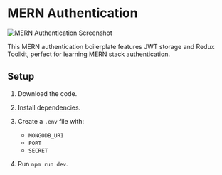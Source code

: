 # MERN Authentication

![MERN Authentication Screenshot](https://i.ibb.co/PtFkSCL/Screenshot-109.png)

This MERN authentication boilerplate features JWT storage and Redux Toolkit, perfect for learning MERN stack authentication.

## Setup

1. Download the code.

2. Install dependencies.

3. Create a `.env` file with:
   - `MONGODB_URI`
   - `PORT`
   - `SECRET`

4. Run `npm run dev`.

